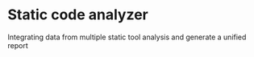 # Static code analyzer
Integrating data from multiple static tool analysis and generate a unified report
